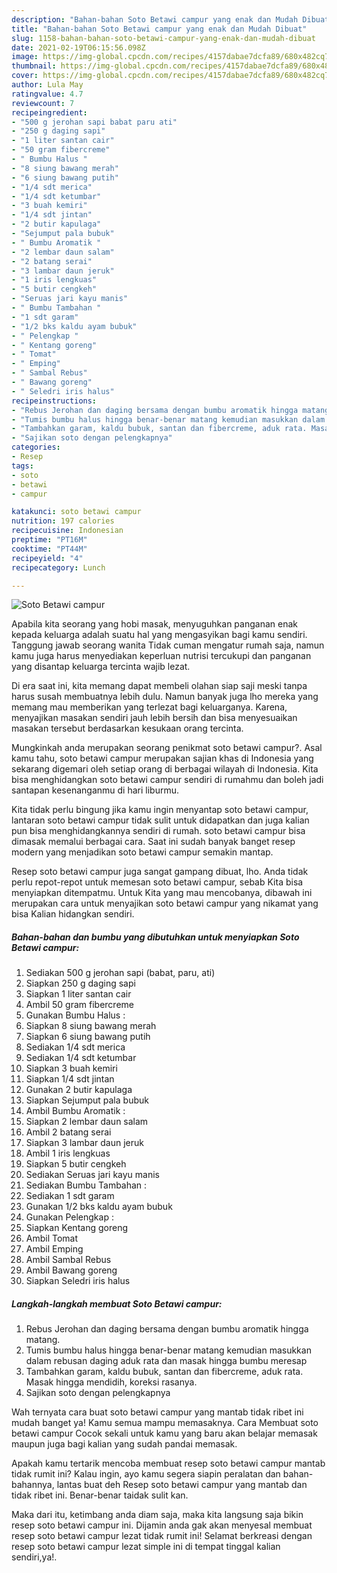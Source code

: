 ```yaml
---
description: "Bahan-bahan Soto Betawi campur yang enak dan Mudah Dibuat"
title: "Bahan-bahan Soto Betawi campur yang enak dan Mudah Dibuat"
slug: 1158-bahan-bahan-soto-betawi-campur-yang-enak-dan-mudah-dibuat
date: 2021-02-19T06:15:56.098Z
image: https://img-global.cpcdn.com/recipes/4157dabae7dcfa89/680x482cq70/soto-betawi-campur-foto-resep-utama.jpg
thumbnail: https://img-global.cpcdn.com/recipes/4157dabae7dcfa89/680x482cq70/soto-betawi-campur-foto-resep-utama.jpg
cover: https://img-global.cpcdn.com/recipes/4157dabae7dcfa89/680x482cq70/soto-betawi-campur-foto-resep-utama.jpg
author: Lula May
ratingvalue: 4.7
reviewcount: 7
recipeingredient:
- "500 g jerohan sapi babat paru ati"
- "250 g daging sapi"
- "1 liter santan cair"
- "50 gram fibercreme"
- " Bumbu Halus "
- "8 siung bawang merah"
- "6 siung bawang putih"
- "1/4 sdt merica"
- "1/4 sdt ketumbar"
- "3 buah kemiri"
- "1/4 sdt jintan"
- "2 butir kapulaga"
- "Sejumput pala bubuk"
- " Bumbu Aromatik "
- "2 lembar daun salam"
- "2 batang serai"
- "3 lambar daun jeruk"
- "1 iris lengkuas"
- "5 butir cengkeh"
- "Seruas jari kayu manis"
- " Bumbu Tambahan "
- "1 sdt garam"
- "1/2 bks kaldu ayam bubuk"
- " Pelengkap "
- " Kentang goreng"
- " Tomat"
- " Emping"
- " Sambal Rebus"
- " Bawang goreng"
- " Seledri iris halus"
recipeinstructions:
- "Rebus Jerohan dan daging bersama dengan bumbu aromatik hingga matang."
- "Tumis bumbu halus hingga benar-benar matang kemudian masukkan dalam rebusan daging aduk rata dan masak hingga bumbu meresap"
- "Tambahkan garam, kaldu bubuk, santan dan fibercreme, aduk rata. Masak hingga mendidih, koreksi rasanya."
- "Sajikan soto dengan pelengkapnya"
categories:
- Resep
tags:
- soto
- betawi
- campur

katakunci: soto betawi campur 
nutrition: 197 calories
recipecuisine: Indonesian
preptime: "PT16M"
cooktime: "PT44M"
recipeyield: "4"
recipecategory: Lunch

---
```



![Soto Betawi campur](https://img-global.cpcdn.com/recipes/4157dabae7dcfa89/680x482cq70/soto-betawi-campur-foto-resep-utama.jpg)

Apabila kita seorang yang hobi masak, menyuguhkan panganan enak kepada keluarga adalah suatu hal yang mengasyikan bagi kamu sendiri. Tanggung jawab seorang  wanita Tidak cuman mengatur rumah saja, namun kamu juga harus menyediakan keperluan nutrisi tercukupi dan panganan yang disantap keluarga tercinta wajib lezat.

Di era  saat ini, kita memang dapat membeli olahan siap saji meski tanpa harus susah membuatnya lebih dulu. Namun banyak juga lho mereka yang memang mau memberikan yang terlezat bagi keluarganya. Karena, menyajikan masakan sendiri jauh lebih bersih dan bisa menyesuaikan masakan tersebut berdasarkan kesukaan orang tercinta. 



Mungkinkah anda merupakan seorang penikmat soto betawi campur?. Asal kamu tahu, soto betawi campur merupakan sajian khas di Indonesia yang sekarang digemari oleh setiap orang di berbagai wilayah di Indonesia. Kita bisa menghidangkan soto betawi campur sendiri di rumahmu dan boleh jadi santapan kesenanganmu di hari liburmu.

Kita tidak perlu bingung jika kamu ingin menyantap soto betawi campur, lantaran soto betawi campur tidak sulit untuk didapatkan dan juga kalian pun bisa menghidangkannya sendiri di rumah. soto betawi campur bisa dimasak memalui berbagai cara. Saat ini sudah banyak banget resep modern yang menjadikan soto betawi campur semakin mantap.

Resep soto betawi campur juga sangat gampang dibuat, lho. Anda tidak perlu repot-repot untuk memesan soto betawi campur, sebab Kita bisa menyiapkan ditempatmu. Untuk Kita yang mau mencobanya, dibawah ini merupakan cara untuk menyajikan soto betawi campur yang nikamat yang bisa Kalian hidangkan sendiri.

<!--inarticleads1-->

##### Bahan-bahan dan bumbu yang dibutuhkan untuk menyiapkan Soto Betawi campur:

1. Sediakan 500 g jerohan sapi (babat, paru, ati)
1. Siapkan 250 g daging sapi
1. Siapkan 1 liter santan cair
1. Ambil 50 gram fibercreme
1. Gunakan  Bumbu Halus :
1. Siapkan 8 siung bawang merah
1. Siapkan 6 siung bawang putih
1. Sediakan 1/4 sdt merica
1. Sediakan 1/4 sdt ketumbar
1. Siapkan 3 buah kemiri
1. Siapkan 1/4 sdt jintan
1. Gunakan 2 butir kapulaga
1. Siapkan Sejumput pala bubuk
1. Ambil  Bumbu Aromatik :
1. Siapkan 2 lembar daun salam
1. Ambil 2 batang serai
1. Siapkan 3 lambar daun jeruk
1. Ambil 1 iris lengkuas
1. Siapkan 5 butir cengkeh
1. Sediakan Seruas jari kayu manis
1. Sediakan  Bumbu Tambahan :
1. Sediakan 1 sdt garam
1. Gunakan 1/2 bks kaldu ayam bubuk
1. Gunakan  Pelengkap :
1. Siapkan  Kentang goreng
1. Ambil  Tomat
1. Ambil  Emping
1. Ambil  Sambal Rebus
1. Ambil  Bawang goreng
1. Siapkan  Seledri iris halus




<!--inarticleads2-->

##### Langkah-langkah membuat Soto Betawi campur:

1. Rebus Jerohan dan daging bersama dengan bumbu aromatik hingga matang.
1. Tumis bumbu halus hingga benar-benar matang kemudian masukkan dalam rebusan daging aduk rata dan masak hingga bumbu meresap
1. Tambahkan garam, kaldu bubuk, santan dan fibercreme, aduk rata. Masak hingga mendidih, koreksi rasanya.
1. Sajikan soto dengan pelengkapnya




Wah ternyata cara buat soto betawi campur yang mantab tidak ribet ini mudah banget ya! Kamu semua mampu memasaknya. Cara Membuat soto betawi campur Cocok sekali untuk kamu yang baru akan belajar memasak maupun juga bagi kalian yang sudah pandai memasak.

Apakah kamu tertarik mencoba membuat resep soto betawi campur mantab tidak rumit ini? Kalau ingin, ayo kamu segera siapin peralatan dan bahan-bahannya, lantas buat deh Resep soto betawi campur yang mantab dan tidak ribet ini. Benar-benar taidak sulit kan. 

Maka dari itu, ketimbang anda diam saja, maka kita langsung saja bikin resep soto betawi campur ini. Dijamin anda gak akan menyesal membuat resep soto betawi campur lezat tidak rumit ini! Selamat berkreasi dengan resep soto betawi campur lezat simple ini di tempat tinggal kalian sendiri,ya!.

